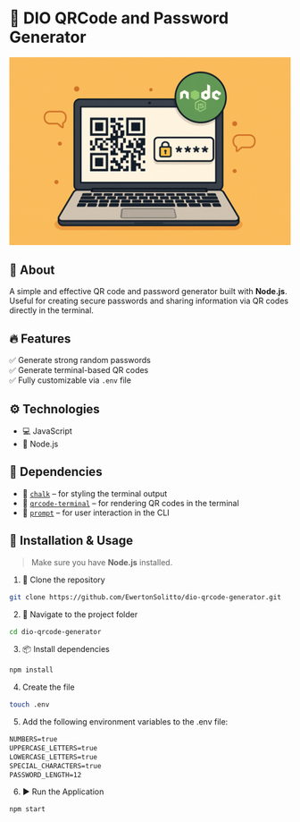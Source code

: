 # 🔐 DIO QRCode and Password Generator

<img src="https://github.com/EwertonSolitto/dio-qrcode-generator/blob/main/assets/preview.png" alt="App preview" />

## 📝 About

A simple and effective QR code and password generator built with **Node.js**.  
Useful for creating secure passwords and sharing information via QR codes directly in the terminal.

## 🔥 Features

✅ Generate strong random passwords  
✅ Generate terminal-based QR codes  
✅ Fully customizable via `.env` file

## ⚙️ Technologies

- 💻 JavaScript  
- 🧠 Node.js

## 🔗 Dependencies

- 🎨 [`chalk`](https://www.npmjs.com/package/chalk) – for styling the terminal output  
- 📱 [`qrcode-terminal`](https://www.npmjs.com/package/qrcode-terminal) – for rendering QR codes in the terminal  
- 💬 [`prompt`](https://www.npmjs.com/package/prompt) – for user interaction in the CLI

## 🚀 Installation & Usage

> Make sure you have **Node.js** installed.

1. 📁 Clone the repository

```bash
git clone https://github.com/EwertonSolitto/dio-qrcode-generator.git
```

2. 📂 Navigate to the project folder

```bash
cd dio-qrcode-generator
```

3. 📦 Install dependencies

```bash
npm install
```

4. Create the file

```bash
touch .env
``` 

5. Add the following environment variables to the .env file:

```env
NUMBERS=true
UPPERCASE_LETTERS=true
LOWERCASE_LETTERS=true
SPECIAL_CHARACTERS=true
PASSWORD_LENGTH=12
```

6. ▶️ Run the Application

```bash
npm start
```
